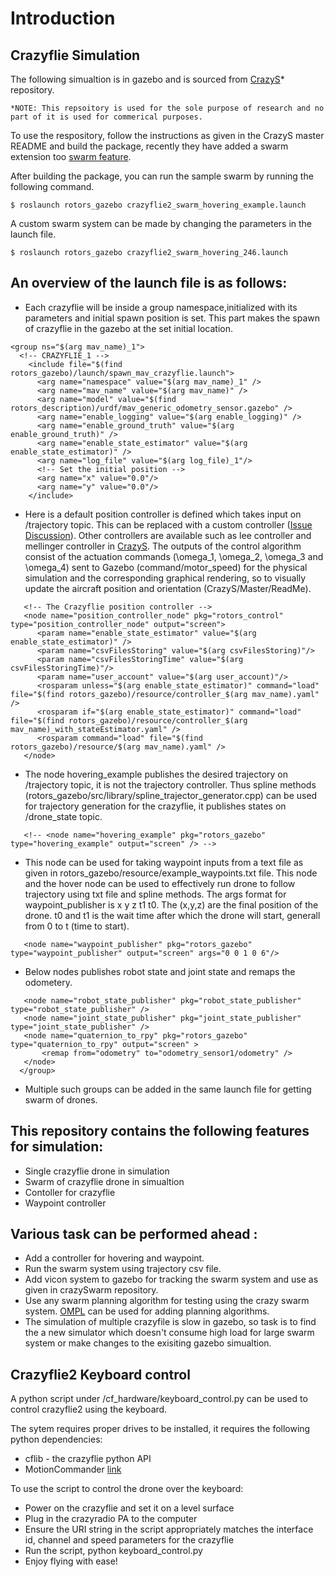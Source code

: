# Introduction

## Crazyflie Simulation
The following simualtion is in gazebo and is sourced from [CrazyS](https://github.com/gsilano/CrazyS/)* repository. 

```
*NOTE: This repsoitory is used for the sole purpose of research and no part of it is used for commerical purposes.
```

To use the respository, follow the instructions as given in the CrazyS master README and build the package, recently they have added a swarm extension too [swarm feature](https://github.com/gsilano/CrazyS/issues/44).

After building the package, you can run the sample swarm by running the following command. 
```
$ roslaunch rotors_gazebo crazyflie2_swarm_hovering_example.launch
```
A custom swarm system can be made by changing the parameters in the launch file.
```
$ roslaunch rotors_gazebo crazyflie2_swarm_hovering_246.launch
```
## An overview of the launch file is as follows:
- Each crazyflie will be inside a group namespace,initialized with its parameters and initial spawn position is set. This part makes the spawn of crazyflie in the gazebo at the set initial location.  
```
<group ns="$(arg mav_name)_1">
  <!-- CRAZYFLIE_1 -->
    <include file="$(find rotors_gazebo)/launch/spawn_mav_crazyflie.launch">
      <arg name="namespace" value="$(arg mav_name)_1" />
      <arg name="mav_name" value="$(arg mav_name)" />
      <arg name="model" value="$(find rotors_description)/urdf/mav_generic_odometry_sensor.gazebo" />
      <arg name="enable_logging" value="$(arg enable_logging)" />
      <arg name="enable_ground_truth" value="$(arg enable_ground_truth)" />
      <arg name="enable_state_estimator" value="$(arg enable_state_estimator)" />
      <arg name="log_file" value="$(arg log_file)_1"/>
      <!-- Set the initial position -->
      <arg name="x" value="0.0"/>
      <arg name="y" value="0.0"/>
    </include>
```
- Here is a default position controller is defined which takes input on /trajectory topic. This can be replaced with a custom controller ([Issue Discussion](https://github.com/gsilano/CrazyS/issues/41)). Other controllers are available such as lee controller and mellinger controller in [CrazyS](https://github.com/gsilano/CrazyS/). The outputs of the control algorithm consist of the actuation commands (\omega_1, \omega_2, \omega_3 and \omega_4) sent to Gazebo (command/motor_speed) for the physical simulation and the corresponding graphical rendering, so to visually update the aircraft position and orientation (CrazyS/Master/ReadMe).

```
   <!-- The Crazyflie position controller -->
   <node name="position_controller_node" pkg="rotors_control" type="position_controller_node" output="screen">
      <param name="enable_state_estimator" value="$(arg enable_state_estimator)" />
      <param name="csvFilesStoring" value="$(arg csvFilesStoring)"/>
      <param name="csvFilesStoringTime" value="$(arg csvFilesStoringTime)"/>
      <param name="user_account" value="$(arg user_account)"/>
      <rosparam unless="$(arg enable_state_estimator)" command="load" file="$(find rotors_gazebo)/resource/controller_$(arg mav_name).yaml" />
      <rosparam if="$(arg enable_state_estimator)" command="load" file="$(find rotors_gazebo)/resource/controller_$(arg mav_name)_with_stateEstimator.yaml" />
      <rosparam command="load" file="$(find rotors_gazebo)/resource/$(arg mav_name).yaml" />
   </node>
```
- The node hovering_example publishes the desired trajectory on /trajectory topic, it is not the trajectory controller. Thus spline methods (rotors_gazebo/src/library/spline_trajector_generator.cpp) can be used for trajectory generation for the crazyflie, it publishes states on /drone_state topic.
```
   <!-- <node name="hovering_example" pkg="rotors_gazebo" type="hovering_example" output="screen" /> -->
```
- This node can be used for taking waypoint inputs from a text file as given in rotors_gazebo/resource/example_waypoints.txt file. This node and the hover node can be used to effectively run drone to follow trajectory using txt file and spline methods. The args format for waypoint_publisher is x y z t1 t0. The (x,y,z) are the final position of the drone. t0 and t1 is the wait time after which the drone will start, generall from 0  to t (time to start).
```
   <node name="waypoint_publisher" pkg="rotors_gazebo" type="waypoint_publisher" output="screen" args="0 0 1 0 6"/>
```
- Below nodes publishes robot state and joint state and remaps the odometery. 
```
   <node name="robot_state_publisher" pkg="robot_state_publisher" type="robot_state_publisher" />
   <node name="joint_state_publisher" pkg="joint_state_publisher" type="joint_state_publisher" />
   <node name="quaternion_to_rpy" pkg="rotors_gazebo" type="quaternion_to_rpy" output="screen" >
       <remap from="odometry" to="odometry_sensor1/odometry" />
   </node>
  </group>
```
- Multiple such groups can be added in the same launch file for getting swarm of drones.

## This repository contains the following features for simulation:
- Single crazyflie drone in simulation
- Swarm of crazyflie drone in simualtion
- Contoller for crazyflie 
- Waypoint controller

## Various task can be performed ahead :

- Add a controller for hovering and waypoint.
- Run the swarm system using trajectory csv file.
- Add vicon system to gazebo for tracking the swarm system and use as given in crazySwarm repository.
- Use any swarm planning algorithm for testing using the crazy swarm system. [OMPL](https://ompl.kavrakilab.org/) can be used for adding planning algorithms.
- The simulation of multiple crazyfile is slow in gazebo, so task is to find the a new simulator which doesn't consume high load for large swarm system or make changes to the exisiting gazebo simualtion.


## Crazyflie2 Keyboard control
A python script under /cf_hardware/keyboard_control.py can be used to control crazyflie2 using the keyboard.

The sytem requires proper drives to be installed, it requires the following python dependencies:
- cflib - the crazyflie python API
- MotionCommander [link](https://github.com/bitcraze/crazyflie-lib-python/blob/master/cflib/positioning/motion_commander.py)

To use the script to control the drone over the keyboard:
- Power on the crazyflie and set it on a level surface
- Plug in the crazyradio PA to the computer
- Ensure the URI string in the script appropriately matches the interface id, channel and speed parameters for the crazyflie
- Run the script, python keyboard_control.py
- Enjoy flying with ease!